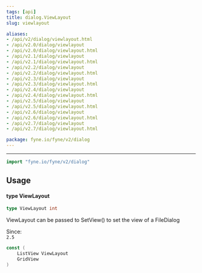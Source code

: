 ```yaml
---
tags: [api]
title: dialog.ViewLayout
slug: viewlayout

aliases:
- /api/v2/dialog/viewlayout.html
- /api/v2.0/dialog/viewlayout
- /api/v2.0/dialog/viewlayout.html
- /api/v2.1/dialog/viewlayout
- /api/v2.1/dialog/viewlayout.html
- /api/v2.2/dialog/viewlayout
- /api/v2.2/dialog/viewlayout.html
- /api/v2.3/dialog/viewlayout
- /api/v2.3/dialog/viewlayout.html
- /api/v2.4/dialog/viewlayout
- /api/v2.4/dialog/viewlayout.html
- /api/v2.5/dialog/viewlayout
- /api/v2.5/dialog/viewlayout.html
- /api/v2.6/dialog/viewlayout
- /api/v2.6/dialog/viewlayout.html
- /api/v2.7/dialog/viewlayout
- /api/v2.7/dialog/viewlayout.html

package: fyne.io/fyne/v2/dialog
---
```



---
```go
import "fyne.io/fyne/v2/dialog"
```

## Usage

#### type ViewLayout

```go
type ViewLayout int
```

ViewLayout can be passed to SetView() to set the view of a FileDialog


<div class="since">Since: <code>
2.5</code></div>

```go
const (
	ListView ViewLayout
	GridView
)
```
